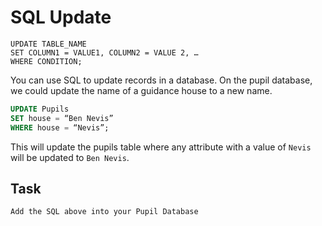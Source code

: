 # SQL Update 

```pseudocode title="Update Syntax" linenums="1"
UPDATE TABLE_NAME
SET COLUMN1 = VALUE1, COLUMN2 = VALUE 2, …
WHERE CONDITION;
```

You can use SQL to update records in a database. On the pupil database, we could update the name of a guidance house to a new name.

```sql title="Update Pupils Database" linenums="1"
UPDATE Pupils 
SET house = “Ben Nevis” 
WHERE house = “Nevis”;
```

This will update the pupils table where any attribute with a value of `Nevis` will be updated to `Ben Nevis`.

## Task

`Add the SQL above into your Pupil Database`
